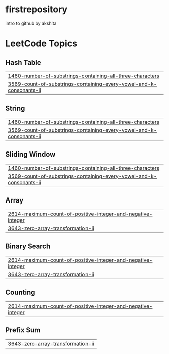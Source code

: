 # firstrepository
intro to github by akshita

<!---LeetCode Topics Start-->
# LeetCode Topics
## Hash Table
|  |
| ------- |
| [1460-number-of-substrings-containing-all-three-characters](https://github.com/akshita317/firstrepository/tree/master/1460-number-of-substrings-containing-all-three-characters) |
| [3569-count-of-substrings-containing-every-vowel-and-k-consonants-ii](https://github.com/akshita317/firstrepository/tree/master/3569-count-of-substrings-containing-every-vowel-and-k-consonants-ii) |
## String
|  |
| ------- |
| [1460-number-of-substrings-containing-all-three-characters](https://github.com/akshita317/firstrepository/tree/master/1460-number-of-substrings-containing-all-three-characters) |
| [3569-count-of-substrings-containing-every-vowel-and-k-consonants-ii](https://github.com/akshita317/firstrepository/tree/master/3569-count-of-substrings-containing-every-vowel-and-k-consonants-ii) |
## Sliding Window
|  |
| ------- |
| [1460-number-of-substrings-containing-all-three-characters](https://github.com/akshita317/firstrepository/tree/master/1460-number-of-substrings-containing-all-three-characters) |
| [3569-count-of-substrings-containing-every-vowel-and-k-consonants-ii](https://github.com/akshita317/firstrepository/tree/master/3569-count-of-substrings-containing-every-vowel-and-k-consonants-ii) |
## Array
|  |
| ------- |
| [2614-maximum-count-of-positive-integer-and-negative-integer](https://github.com/akshita317/firstrepository/tree/master/2614-maximum-count-of-positive-integer-and-negative-integer) |
| [3643-zero-array-transformation-ii](https://github.com/akshita317/firstrepository/tree/master/3643-zero-array-transformation-ii) |
## Binary Search
|  |
| ------- |
| [2614-maximum-count-of-positive-integer-and-negative-integer](https://github.com/akshita317/firstrepository/tree/master/2614-maximum-count-of-positive-integer-and-negative-integer) |
| [3643-zero-array-transformation-ii](https://github.com/akshita317/firstrepository/tree/master/3643-zero-array-transformation-ii) |
## Counting
|  |
| ------- |
| [2614-maximum-count-of-positive-integer-and-negative-integer](https://github.com/akshita317/firstrepository/tree/master/2614-maximum-count-of-positive-integer-and-negative-integer) |
## Prefix Sum
|  |
| ------- |
| [3643-zero-array-transformation-ii](https://github.com/akshita317/firstrepository/tree/master/3643-zero-array-transformation-ii) |
<!---LeetCode Topics End-->